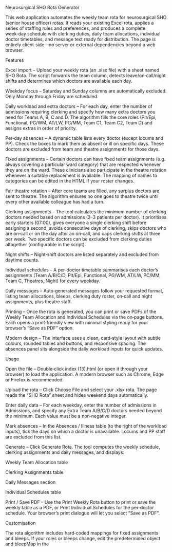 Neurosurgical SHO Rota Generator

This web application automates the weekly team rota for neurosurgical SHO (senior house officer) rotas. It reads your existing Excel rota, applies a series of staffing rules and preferences, and produces a complete week‑day schedule with clerking duties, daily team allocations, individual doctor timetables, and message text ready for distribution. The page is entirely client‑side—no server or external dependencies beyond a web browser.

Features

Excel import – Upload your weekly rota (an .xlsx file) with a sheet named SHO Rota. The script forwards the team column, detects leave/on‑call/night shifts and determines which doctors are available each day.

Weekday focus – Saturday and Sunday columns are automatically excluded. Only Monday through Friday are scheduled.

Daily workload and extra doctors – For each day, enter the number of admissions requiring clerking and specify how many extra doctors you need for Teams A, B, C and D. The algorithm fills the core roles (Pit/Epi, Functional, PG/WM, AT/LW, PC/MM, Team C1, Team C2, Team D) and assigns extras in order of priority.

Per‑day absences – A dynamic table lists every doctor (except locums and PP). Check the boxes to mark them as absent or ill on specific days. These doctors are excluded from team and theatre assignments for those days.

Fixed assignments – Certain doctors can have fixed team assignments (e.g. always covering a particular ward category) that are respected whenever they are on the ward. These clinicians also participate in the theatre rotation whenever a suitable replacement is available. The mapping of names to categories can be edited in the HTML if your roster changes.

Fair theatre rotation – After core teams are filled, any surplus doctors are sent to theatre. The algorithm ensures no one goes to theatre twice until every other available colleague has had a turn.

Clerking assignments – The tool calculates the minimum number of clerking doctors needed based on admissions (2–3 patients per doctor). It prioritises early starters (07:00), gives everyone a single clerking shift before assigning a second, avoids consecutive days of clerking, skips doctors who are on‑call or on the day after an on‑call, and caps clerking shifts at three per week. Two specific doctors can be excluded from clerking duties altogether (configurable in the script).

Night shifts – Night‑shift doctors are listed separately and excluded from daytime counts.

Individual schedules – A per‑doctor timetable summarises each doctor’s assignments (Team A/B/C/D, Pit/Epi, Functional, PG/WM, AT/LW, PC/MM, Team C, Theatres, Night) for every weekday.

Daily messages – Auto‑generated messages follow your requested format, listing team allocations, bleeps, clerking duty roster, on‑call and night assignments, plus theatre staff.

Printing – Once the rota is generated, you can print or save PDFs of the Weekly Team Allocation and Individual Schedules via the on‑page buttons. Each opens a print‑friendly view with minimal styling ready for your browser’s “Save as PDF” option.

Modern design – The interface uses a clean, card‑style layout with subtle colours, rounded tables and buttons, and responsive spacing. The absences panel sits alongside the daily workload inputs for quick updates.

Usage

Open the file – Double‑click index (13).html (or open it through your browser) to load the application. A modern browser such as Chrome, Edge or Firefox is recommended.

Upload the rota – Click Choose File and select your .xlsx rota. The page reads the “SHO Rota” sheet and hides weekend days automatically.

Enter daily data – For each weekday, enter the number of admissions in Admissions, and specify any Extra Team A/B/C/D doctors needed beyond the minimum. Each value must be a non‑negative integer.

Mark absences – In the Absences / Illness table (to the right of the workload inputs), tick the days on which a doctor is unavailable. Locums and PP staff are excluded from this list.

Generate – Click Generate Rota. The tool computes the weekly schedule, clerking assignments and daily messages, and displays:

Weekly Team Allocation table

Clerking Assignments table

Daily Messages section

Individual Schedules table

Print / Save PDF – Use the Print Weekly Rota button to print or save the weekly table as a PDF, or Print Individual Schedules for the per‑doctor schedule. Your browser’s print dialogue will let you select “Save as PDF”.

Customisation

The rota algorithm includes hard‑coded mappings for fixed assignments and bleeps. If your roles or bleeps change, edit the predetermined object and bleepMap in the <script> section of the HTML. The script also filters out doctors with “locum” or “pp” in their names from the absence table and individual schedules; adjust this logic if your naming conventions differ.

Dependencies

The page uses SheetJS
 (xlsx.full.min.js via CDN) to read Excel files client‑side. An internet connection is required the first time the library is fetched. After that, it may be cached by your browser. Otherwise, the application runs entirely in your browser and requires no backend server.

License

This project is provided as‑is for internal scheduling purposes. Feel free to adapt it to your rota’s needs. No warranty is expressed or implied.
